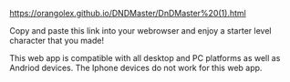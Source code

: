 https://orangolex.github.io/DNDMaster/DnDMaster%20(1).html

Copy and paste this link into your webrowser and enjoy a starter level character that you made!

This web app is compatible with all desktop and PC platforms as well as Andriod devices. The Iphone devices do not work for this web app.

